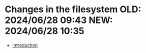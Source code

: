 # Changes in the filesystem OLD: 2024/06/28 09:43 NEW: 2024/06/28 10:35

-   [Introduction](intro.md)

